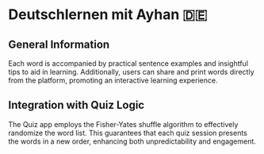 # Deutschlernen mit Ayhan 🇩🇪

## General Information

Each word is accompanied by practical sentence examples and insightful tips to aid in learning. Additionally, users can share and print words directly from the platform, promoting an interactive learning experience.

## Integration with Quiz Logic

The Quiz app employs the Fisher-Yates shuffle algorithm to effectively randomize the word list. This guarantees that each quiz session presents the words in a new order, enhancing both unpredictability and engagement.
